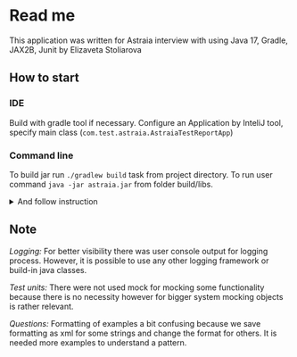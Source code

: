 # Read me

This application was written for Astraia interview with using Java 17, Gradle, JAX2B, Junit by Elizaveta Stoliarova

## How to start

### IDE

Build with gradle tool if necessary. Configure an Application by InteliJ tool, specify main
class (```com.test.astraia.AstraiaTestReportApp```)

### Command line

To build jar run ```./gradlew build``` task from project directory. To run user command ```java -jar astraia.jar```
from folder build/libs.

<details><summary>And follow instruction</summary>
<p>
Input source folder with xml files
Input output folder 
Type exit for finishing program. The program listen input directory and formant any new xml files until it is finished.
</p>
</details>

## Note

*Logging:*
For better visibility there was user console output for logging process. However, it is possible to use any other
logging framework or build-in java classes.

*Test units:*
There were not used mock for mocking some functionality because there is no necessity however for bigger system mocking
objects is rather relevant.

*Questions:*
Formatting of examples a bit confusing because we save formatting as xml for some strings and change the format for
others. It is needed more examples to understand a pattern.